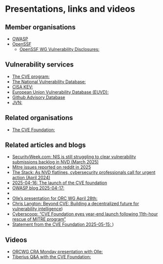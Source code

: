 # Presentations, links and videos

## Member organisations

- [OWASP](https://owasp.org)
- [OpenSSF](https://openssf.org/)
  - [OpenSSF WG Vulnerability Disclosures:](https://github.com/ossf/wg-vulnerability-disclosures)

## Vulnerability services

- [The CVE program:](https://www.cve.org/)
- [The National Vulnerability Database:](https://nvd.nist.gov/)
- [CISA KEV:](https://www.cisa.gov/known-exploited-vulnerabilities-catalog)
- [European Union Vulnerability Database (EUVD):](https://euvd.enisa.eu)
- [Github Advisory Database](https://github.com/advisories)
- [JVN:](https://jvn.jp/en/)

## Related organisations

- [The CVE Foundation:](https://www.thecvefoundation.org/)

## Related articles and blogs

- [SecurityWeek.com: NIS is still struggling to clear vulnerability submissions backlog in NVD (March 2025) ](https://www.securityweek.com/nist-still-struggling-to-clear-vulnerability-submissions-backlog-in-nvd/)
- [Mitre issues reported on reddit in 2025 ](https://www.reddit.com/r/cybersecurity/comments/1jk79q8/what_is_happening_at_mitre/?rdt=63362)
- [The Stack: As NVD flatlines, cybersecurity professionals call for urgent action (April 2024) ](https://www.thestack.technology/nvd-crisis-vulnerabilities-data-update/)
- [2025-04-16: The launch of the CVE foundation ](https://www.thecvefoundation.org/)
- [OWASP blog 2025-04-17: ](https://owasp.org/blog/2025/04/17/owasp-global-vulnerability-intelligence)
- [](https://www.theregister.com/2025/04/18/splintering_cve_bug_tracking/)
- [Olle’s presentation for ORC WG April 28th: ](https://drive.google.com/file/d/118qJUFS3FYzGf-Sod7N6zbEmR4ZHFKJI/view?usp=share_link)
- [Chris Langton: Beyond CVE: Building a decentralized future for vulnerability intelligence](https://bitsofcyber.substack.com/p/beyond-cve-building-a-decentralized))
- [Cyberscoop: “CVE Foundation eyes year-end launch following 11th-hour rescue of MITRE program” ](https://cyberscoop.com/cve-program-funding-crisis-cve-foundation-mitre/)
- [Statement from the CVE Foundation 2025-05-15: ](https://www.linkedin.com/posts/cve-foundation_cve-foundation-statement-the-cve-foundation-activity-7328533663355138048-uGR6?utm_source=share&utm_medium=member_desktop&rcm=ACoAAAAH9iQB2Ug4cfy7yqNWon5O0BPcztw-IoM)
)

## Videos

- [ORCWG CRA Monday presentation with Olle: ](https://youtu.be/zSsGLJTgWvU?si=7X2cedC78MwN4cYk)
- [Tiberius Q&A with the CVE Foundation: ](https://youtu.be/LRbHiB5Jn4k?si=4sEeTZUoBPqlPl1b)

